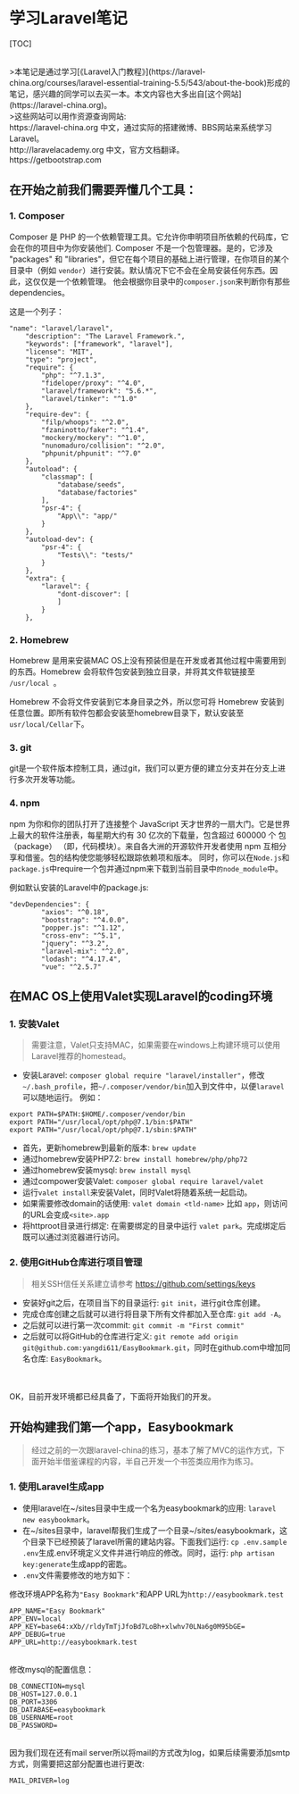 # 学习Laravel笔记


[TOC]

<br/>
>本笔记是通过学习[《Laravel入门教程》](https://laravel-china.org/courses/laravel-essential-training-5.5/543/about-the-book)形成的笔记，感兴趣的同学可以去买一本。本文内容也大多出自[这个网站](https://laravel-china.org)。

<br/>
>这些网站可以用作资源查询网站:<br>
https://laravel-china.org   中文，通过实际的搭建微博、BBS网站来系统学习Laravel。<br>
http://laravelacademy.org   中文，官方文档翻译。<br>
https://getbootstrap.com<br>

## 在开始之前我们需要弄懂几个工具：

### 1. Composer

Composer 是 PHP 的一个依赖管理工具。它允许你申明项目所依赖的代码库，它会在你的项目中为你安装他们.
    Composer 不是一个包管理器。是的，它涉及 "packages" 和 "libraries"，但它在每个项目的基础上进行管理，在你项目的某个目录中（例如 `vendor`）进行安装。默认情况下它不会在全局安装任何东西。因此，这仅仅是一个依赖管理。
    他会根据你目录中的`composer.json`来判断你有那些dependencies。

这是一个列子：

    "name": "laravel/laravel",
        "description": "The Laravel Framework.",
        "keywords": ["framework", "laravel"],
        "license": "MIT",
        "type": "project",
        "require": {
            "php": "^7.1.3",
            "fideloper/proxy": "^4.0",
            "laravel/framework": "5.6.*",
            "laravel/tinker": "^1.0"
        },
        "require-dev": {
            "filp/whoops": "^2.0",
            "fzaninotto/faker": "^1.4",
            "mockery/mockery": "^1.0",
            "nunomaduro/collision": "^2.0",
            "phpunit/phpunit": "^7.0"
        },
        "autoload": {
            "classmap": [
                "database/seeds",
                "database/factories"
            ],
            "psr-4": {
                "App\\": "app/"
            }
        },
        "autoload-dev": {
            "psr-4": {
                "Tests\\": "tests/"
            }
        },
        "extra": {
            "laravel": {
                "dont-discover": [
                ]
            }
        },

### 2. Homebrew

Homebrew 是用来安装MAC OS上没有预装但是在开发或者其他过程中需要用到的东西。Homebrew 会将软件包安装到独立目录，并将其文件软链接至 `/usr/local `。

Homebrew 不会将文件安装到它本身目录之外，所以您可将 Homebrew 安装到任意位置。即所有软件包都会安装至homebrew目录下，默认安装至`usr/local/Cellar`下。

### 3. git
git是一个软件版本控制工具，通过git，我们可以更方便的建立分支并在分支上进行多次开发等功能。

### 4. npm
npm 为你和你的团队打开了连接整个 JavaScript 天才世界的一扇大门。它是世界上最大的软件注册表，每星期大约有 30 亿次的下载量，包含超过 600000 个 包（package） （即，代码模块）。来自各大洲的开源软件开发者使用 npm 互相分享和借鉴。包的结构使您能够轻松跟踪依赖项和版本。
同时，你可以在`Node.js`和`package.js`中require一个包并通过npm来下载到当前目录中`的node_module`中。

例如默认安装的Laravel中的package.js:

```
"devDependencies": {
        "axios": "^0.18",
        "bootstrap": "^4.0.0",
        "popper.js": "^1.12",
        "cross-env": "^5.1",
        "jquery": "^3.2",
        "laravel-mix": "^2.0",
        "lodash": "^4.17.4",
        "vue": "^2.5.7"
```


## 在MAC OS上使用Valet实现Laravel的coding环境

### 1. 安装Valet
>需要注意，Valet只支持MAC，如果需要在windows上构建环境可以使用Laravel推荐的homestead。

* 安装Laravel: `composer global require "laravel/installer"`，修改`~/.bash_profile`，把`~/.composer/vendor/bin`加入到文件中，以便`laravel`可以随地运行。
例如：

```
export PATH=$PATH:$HOME/.composer/vendor/bin
export PATH="/usr/local/opt/php@7.1/bin:$PATH"
export PATH="/usr/local/opt/php@7.1/sbin:$PATH"
```

* 首先，更新homebrew到最新的版本: `brew update`
* 通过homebrew安装PHP7.2: `brew install homebrew/php/php72`
* 通过homebrew安装mysql: `brew install mysql`
* 通过compower安装Valet: `composer global require laravel/valet`
* 运行`valet install`来安装Valet，同时Valet将随着系统一起启动。
* 如果需要修改domain的话使用: `valet domain <tld-name>` 比如 `app`，则访问的URL会变成`<site>.app`
* 将httproot目录进行绑定: 在需要绑定的目录中运行
`valet park`。完成绑定后既可以通过浏览器进行访问。

### 2. 使用GitHub仓库进行项目管理
>相关SSH信任关系建立请参考  https://github.com/settings/keys

* 安装好git之后，在项目当下的目录运行: `git init`，进行git仓库创建。
* 完成仓库创建之后就可以进行将目录下所有文件都加入至仓库: `git add -A`。
* 之后就可以进行第一次commit: `git commit -m "First commit"`
* 之后就可以将GitHub的仓库进行定义: `git remote add origin git@github.com:yangdi611/EasyBookmark.git`，同时在github.com中增加同名仓库: `EasyBookmark`。
<br>
<br>
OK，目前开发环境都已经具备了，下面将开始我们的开发。

## 开始构建我们第一个app，Easybookmark
>经过之前的一次跟laravel-china的练习，基本了解了MVC的运作方式，下面开始半借鉴课程的内容，半自己开发一个书签类应用作为练习。

### 1. 使用Laravel生成app

* 使用laravel在~/sites目录中生成一个名为easybookmark的应用: `laravel new easybookmark`。
* 在~/sites目录中，laravel帮我们生成了一个目录~/sites/easybookmark，这个目录下已经预装了laravel所需的建站内容。下面我们运行: `cp .env.sample .env`生成.env环境定义文件并进行响应的修改。同时，运行: `php artisan key:generate`生成app的密匙。
* `.env`文件需要修改的地方如下：

修改环境APP名称为`"Easy Bookmark"`和APP URL为`http://easybookmark.test`

```
APP_NAME="Easy Bookmark"
APP_ENV=local
APP_KEY=base64:xXb//rldyTmTjJfoBd7LoBh+xlwhv70LNa6g0M95bGE=
APP_DEBUG=true
APP_URL=http://easybookmark.test
```
<br>修改mysql的配置信息：

```
DB_CONNECTION=mysql
DB_HOST=127.0.0.1
DB_PORT=3306
DB_DATABASE=easybookmark
DB_USERNAME=root
DB_PASSWORD=
```

<br>因为我们现在还有mail server所以将mail的方式改为log，如果后续需要添加smtp方式，则需要把这部分配置也进行更改:

```
MAIL_DRIVER=log
```
